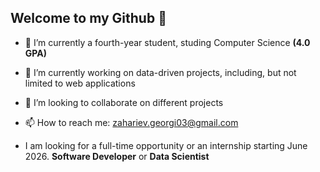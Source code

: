 ## Welcome to my Github 👋

- 🌱 I’m currently a fourth-year student, studing Computer Science **(4.0 GPA)**
- 🔭 I’m currently working on data-driven projects, including, but not limited to web applications
- 👯 I’m looking to collaborate on different projects 
- 📫 How to reach me: zahariev.georgi03@gmail.com

- I am looking for a full-time opportunity or an internship starting June 2026.
  **Software Developer** or **Data Scientist**
